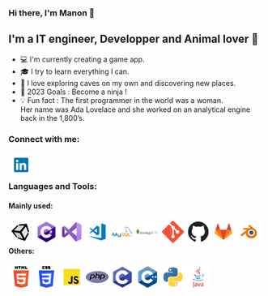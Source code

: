 ### Hi there, I'm Manon 👋

## I'm a IT engineer, Developper and Animal lover :dog:
- :computer: I'm currently creating a game app.
- :mortar_board: I try to learn everything I can.
- 🌱 I love exploring caves on my own and discovering new places.
- :goal_net: 2023 Goals : Become a ninja !
- :bulb: Fun fact : The first programmer in the world was a woman. <br/> Her name was Ada Lovelace and she worked on an analytical engine back in the 1,800’s.

### Connect with me:
[<img align="left" alt="LinkedIn" height="50px" src="https://raw.githubusercontent.com/ManonVessiot/ManonVessiot/master/imgs/linkedin.png" />][linkedin]

<br />
<br />

### Languages and Tools:


#### Mainly used:

[<img align="left" alt="Unity" height="50px" src="https://raw.githubusercontent.com/ManonVessiot/ManonVessiot/master/imgs/unity.png" />][unity]

[<img align="left" alt="C#" height="50px" src="https://raw.githubusercontent.com/ManonVessiot/ManonVessiot/master/imgs/cs.png" />][cs]

[<img align="left" alt="Visual Studio" height="50px" src="https://raw.githubusercontent.com/ManonVessiot/ManonVessiot/master/imgs/visualstudio.png" />][visualstudio]

[<img align="left" alt="Visual Studio Code" height="50px" src="https://raw.githubusercontent.com/ManonVessiot/ManonVessiot/master/imgs/visualstudiocode.png" />][visualstudiocode]

[<img align="left" alt="MySQL" height="50px" src="https://raw.githubusercontent.com/ManonVessiot/ManonVessiot/master/imgs/mysql.png" />][mysql]

[<img align="left" alt="MongoDB" height="50px" src="https://raw.githubusercontent.com/ManonVessiot/ManonVessiot/master/imgs/mongodb.png" />][mongodb]

[<img align="left" alt="Git" height="50px" src="https://raw.githubusercontent.com/ManonVessiot/ManonVessiot/master/imgs/git.png" />][git]

[<img align="left" alt="GitHub" height="50px" src="https://raw.githubusercontent.com/ManonVessiot/ManonVessiot/master/imgs/github.png" />][github]

[<img align="left" alt="GitLab" height="50px" src="https://raw.githubusercontent.com/ManonVessiot/ManonVessiot/master/imgs/gitlab.png" />][gitlab]

[<img align="left" alt="Blender" height="50px" src="https://raw.githubusercontent.com/ManonVessiot/ManonVessiot/master/imgs/blender.png" />][blender]

<br />
<br />

#### Others:

[<img align="left" alt="HTML5" height="50px" src="https://raw.githubusercontent.com/ManonVessiot/ManonVessiot/master/imgs/html.png" />][html]

[<img align="left" alt="CSS3" height="50px" src="https://raw.githubusercontent.com/ManonVessiot/ManonVessiot/master/imgs/css.png" />][css]

[<img align="left" alt="JavaScript" height="50px" src="https://raw.githubusercontent.com/ManonVessiot/ManonVessiot/master/imgs/javascript.png" />][javascript]

[<img align="left" alt="PHP" height="50px" src="https://raw.githubusercontent.com/ManonVessiot/ManonVessiot/master/imgs/php.png" />][php]

[<img align="left" alt="C" height="50px" src="https://raw.githubusercontent.com/ManonVessiot/ManonVessiot/master/imgs/c.png" />][c]

[<img align="left" alt="C++" height="50px" src="https://raw.githubusercontent.com/ManonVessiot/ManonVessiot/master/imgs/cpp.png" />][cpp]

[<img align="left" alt="Python" height="50px" src="https://raw.githubusercontent.com/ManonVessiot/ManonVessiot/master/imgs/python.png" />][python]

[<img align="left" alt="Java" height="50px" src="https://raw.githubusercontent.com/ManonVessiot/ManonVessiot/master/imgs/java.png" />][java]

<br />
<br />


[//]: # (---)

[//]: # (<img align="left" alt="ManonVessiot's Github Stats" src="https://github-readme-stats.codestackr.vercel.app/api?username=ManonVessiot&show_icons=true&hide_border=true&count_private=true" />)


[website]: https://manonvessiot.github.io/
[linkedin]: https://www.linkedin.com/in/manon-vessiot-b5a054153
[stackoverflow]: https://stackoverflow.com/users/14066891/manon-vessiot?tab=profile

[unity]: https://unity.com/
[cs]: https://docs.microsoft.com/fr-fr/dotnet/csharp/
[visualstudio]: https://visualstudio.microsoft.com/
[visualstudiocode]: https://code.visualstudio.com/
[mysql]: https://www.mysql.com/
[mongodb]: https://www.mongodb.com/
[git]: https://git-scm.com/
[github]: https://github.com/
[gitlab]: https://gitlab.com/
[blender]: https://www.blender.org/

[html]: https://developer.mozilla.org/fr/docs/Web/HTML
[css]: https://developer.mozilla.org/fr/docs/Web/CSS/Reference
[javascript]: https://developer.mozilla.org/fr/docs/Web/JavaScript
[php]: https://www.php.net/docs.php
[c]: https://devdocs.io/c/
[cpp]: https://docs.microsoft.com/fr-fr/cpp/cpp/?view=msvc-170
[python]: https://docs.python.org/
[java]: https://docs.oracle.com/en/java/
